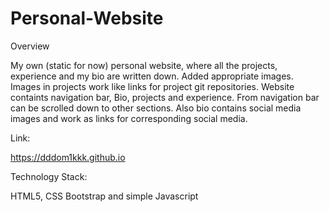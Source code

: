 # Personal-Website

Overview

My own (static for now) personal website, where all the projects, experience and my bio are written down. Added appropriate images. Images in projects work like links for project git repositories. Website containts navigation bar, Bio, projects and experience. From navigation bar can be scrolled down to other sections. Also bio contains social media images and work as links for corresponding social media.

Link:

https://dddom1kkk.github.io

Technology Stack:

HTML5, CSS Bootstrap and simple Javascript
